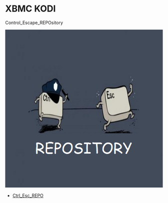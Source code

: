 # XBMC KODI 
Control_Escape_REPOsitory

![Repo-logo](https://github.com/KDC-Community/kdc_git_repo/blob/master/icon.png)

* [Ctrl_Esc_REPO](https://cutt.ly/YnIqibM)





